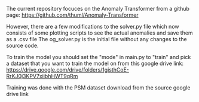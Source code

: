 The current repository focuces on the Anomaly Transformer from a github page: https://github.com/thuml/Anomaly-Transformer

However, there are a few modifications to the solver.py file which now consists of some plotting scripts to see the actual anomalies and save them as a .csv file
The og_solver.py is the initial file without any changes to the source code.

To train the model you should set the "mode" in main.py to "train" and pick a dataset that you want to train the model on from this google drive link: https://drive.google.com/drive/folders/1gisthCoE-RrKJ0j3KPV7xiibhHWT9qRm

Training was done with the PSM dataset download from the source google drive link
